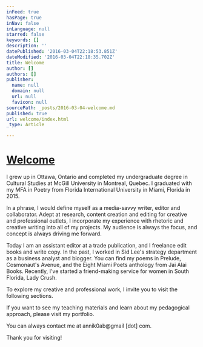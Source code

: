 ```yaml
---
inFeed: true
hasPage: true
inNav: false
inLanguage: null
starred: false
keywords: []
description: ''
datePublished: '2016-03-04T22:18:53.851Z'
dateModified: '2016-03-04T22:18:35.702Z'
title: Welcome
author: []
authors: []
publisher:
  name: null
  domain: null
  url: null
  favicon: null
sourcePath: _posts/2016-03-04-welcome.md
published: true
url: welcome/index.html
_type: Article

---
```

# [Welcome][0]

I grew up in Ottawa, Ontario and completed my undergraduate degree in Cultural Studies at McGill University in Montreal, Quebec. I graduated with my MFA in Poetry from Florida International University in Miami, Florida in 2015\. 

In a phrase, I would define myself as a media-savvy writer, editor and collaborator. Adept at research, content creation and editing for creative and professional outlets, I incorporate my experience with rhetoric and creative writing into all of my projects. My audience is always the focus, and concept is always driving me forward.

Today I am an assistant editor at a trade publication, and I freelance edit books and write copy. In the past, I worked in Sid Lee's strategy department as a business analyst and blogger. You can find my poems in Prelude, Cosmonaut's Avenue, and the Eight Miami Poets anthology from Jai Alai Books. Recently, I've started a friend-making service for women in South Florida, Lady Crush.

To explore my creative and professional work, I invite you to visit the following sections. 

If you want to see my teaching materials and learn about my pedagogical approach, please visit my portfolio.

You can always contact me at annik0ab@gmail \[dot\] com. 

Thank you for visiting!

[0]: http://annika-b.blogspot.com/p/blog-page.html